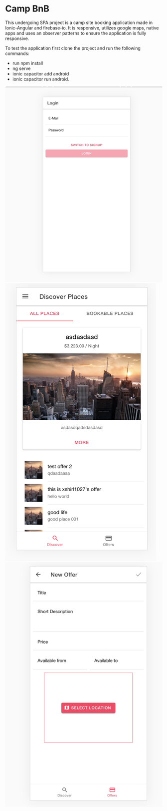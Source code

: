 # Camp BnB
This undergoing SPA project is a camp site booking application made in Ionic-Angular and firebase-io. It is responsive, utilizes google maps, native apps and uses an observer patterns to ensure the application is fully responsive.

To test the application first clone the project and run the following commands:
  * run npm install
  * ng serve 
  * ionic capacitor add android 
  * ionic capacitor run android.
  
  
![Image of login](https://github.com/xshirl1027/bookingplaces/blob/master/images/login-screen.png)
![Image of discover tab](https://github.com/xshirl1027/bookingplaces/blob/master/images/places-offered.png)
![Image of demo](https://github.com/xshirl1027/bookingplaces/blob/master/images/new-offer-pick-location.png)
